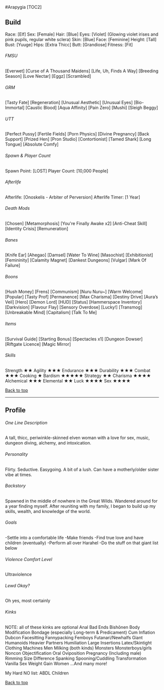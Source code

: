 #Arapygia
[TOC2]
## Build
Race: [Elf]
Sex: [Female]
Hair: [Blue]
Eyes: [Violet] (Glowing violet irises and pink pupils, regular white sclera)
Skin: [Blue]
Face: [Feminine]
Height: [Tall]
Bust: [Yuuge]
Hips: [Extra Thicc]
Butt: [Grandiose]
Fitness: [Fit]
###### FMSU
[Everwet]
[Curse of A Thousand Maidens]
[Life, Uh, Finds A Way]
[Breeding Season]
[Love Nectar]
[Eggz]
[Scrambled]
###### GRM
[Tasty Fate]
[Regeneration]
[Unusual Aesthetic]
[Unusual Eyes]
[Bio-Immortal]
[Caustic Blood]
[Aqua Affinity]
[Pain Zero]
[Mushi]
[Sleigh Beggy]
###### UTT
[Perfect Pussy]
[Fertile Fields]
[Porn Physics]
[Divine Pregnancy]
[Back Support]
[Prized Hen]
[Pron Studio]
[Contortionist]
[Tamed Shark]
[Long Tongue]
[Absolute Comfy]
###### Spawn & Player Count
Spawn Point: [LOST]
Player Count: [10,000 People]
###### Afterlife
Afterlife: [Onoskelis - Arbiter of Perversion]
Afterlife Timer: [1 Year]
###### Death Mods
[Chosen]
[Metamorphosis]
[You're Finally Awake x2]
[Anti-Cheat Skill]
[Identity Crisis]
[Remuneration]
###### Banes
[Knife Ear]
[Ahegao]
[Damsel]
[Water To Wine]
[Masochist]
[Exhibitionist]
[Femininity]
[Calamity Magnet]
[Dankest Dungeons]
[Vulgar]
[Mark Of Failure]
###### Boons
[Hush Money]
[Frens]
[Communism]
[Nuru Nuru~]
[Warm Welcome]
[Popular]
[Tasty Prof]
[Permanence]
[Max Charisma]
[Destiny Drive]
[Aura’s Veil]
[Hero]
[Demon Lord]
[HUD]
[Status]
[Hammerspace Inventory]
[Darkvision]
[Flavour Flay]
[Sensory Overdose]
[Lucky!]
[Transmog]
[Unbreakable Mind]
[Capitalism]
[Talk To Me]
###### Items
[Survival Guide]
[Starting Bonus]
[Spectacles x1]
[Dungeon Dowser]
[Riftgate Licence]
[Magic Mirror]

###### Skills
Strength      ★★
Agility          ★★★
Endurance   ★★★
Durability    ★★★
Combat       ★★★
Cooking      ★
Bardism      ★★★★★
Strategy      ★★
Charisma    ★★★★
Alchemical  ★★★
Elemental   ★★
Luck           ★★★★
Sex             ★★★★

[Back to top](https://rentry.co/Arapygia#arapygia)

------------------------------------------------------------------------------------------------------------------------------------------------------------------------

## Profile
###### One Line Description
A tall, thicc, periwinkle-skinned elven woman with a love for sex, music, dungeon diving, alchemy, and intoxication.
###### Personality
Flirty. Seductive. Easygoing. A bit of a lush. Can have a motherly/older sister vibe at times.
###### Backstory
Spawned in the middle of nowhere in the Great Wilds. Wandered around for a year finding myself. After reuniting with my family, I began to build up my skills, wealth, and knowledge of the world.
###### Goals
-Settle into a comfortable life
-Make friends
-Find true love and have children (eventually)
-Perform all over Harahel
-Do the stuff on that giant list below
###### Violence Comfort Level
Ultraviolence
###### Lewd Okay?
Oh yes, most certainly
###### Kinks
NOTE: all of these kinks are optional
Anal
Bad Ends
Bishōnen
Body Modification
Bondage (especially Long-term & Predicament)
Cum Inflation
Dubcon
Facesitting
Fannypacking
Femboys
Futanari/Newhalfs
Giant Humanoids
Heavier Partners
Humiliation
Large Insertions
Latex/Skintight Clothing
Machines
Men
Milking (both kinds)
Monsters
Monsterboys/girls
Noncon
Objectification
Oral
Oviposition
Pregnancy (Including male)
Rimming
Size Difference
Spanking
Spooning/Cuddling
Transformation
Vanilla Sex
Weight Gain
Women
...And many more!

My Hard NO list:
ABDL
Children

[Back to top](https://rentry.co/Arapygia#arapygia)
